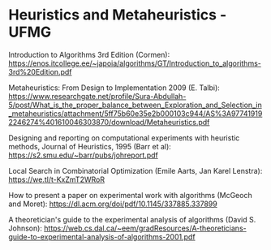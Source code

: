 # Heuristics and Metaheuristics - UFMG

Introduction to Algorithms 3rd Edition (Cormen): https://enos.itcollege.ee/~japoia/algorithms/GT/Introduction_to_algorithms-3rd%20Edition.pdf

Metaheuristics: From Design to Implementation 2009 (E. Talbi): https://www.researchgate.net/profile/Sura-Abdullah-5/post/What_is_the_proper_balance_between_Exploration_and_Selection_in_metaheuristics/attachment/5ff75b60e35e2b000103c944/AS%3A977419192246274%401610046303870/download/Metaheuristics.pdf

Designing and reporting on computational experiments with heuristic methods, Journal of Heuristics, 1995 (Barr et al): https://s2.smu.edu/~barr/pubs/johreport.pdf

Local Search in Combinatorial Optimization (Emile Aarts, Jan Karel Lenstra): https://we.tl/t-KxZmT2WRoR

How to present a paper on experimental work with algorithms (McGeoch and Moret): https://dl.acm.org/doi/pdf/10.1145/337885.337899

A theoretician's guide to the experimental analysis of algorithms (David S. Johnson): https://web.cs.dal.ca/~eem/gradResources/A-theoreticians-guide-to-experimental-analysis-of-algorithms-2001.pdf